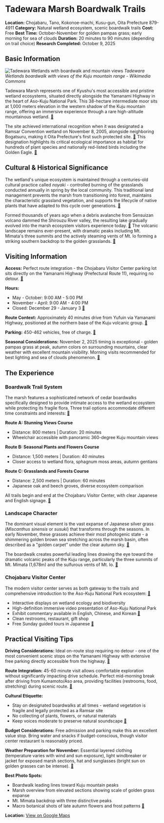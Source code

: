 # Tadewara Marsh Boardwalk Trails

**Location:** Chojabaru, Tano, Kokonoe-machi, Kusu-gun, Oita Prefecture 879-4911
**Category:** Natural wetland ecosystem, scenic boardwalk trails
**Cost:** Free
**Best Time:** October-November for golden pampas grass; early morning for sea of clouds
**Duration:** 20 minutes to 90 minutes (depending on trail choice)
**Research Completed:** October 9, 2025

## Basic Information

![Tadewara Wetlands with boardwalk and mountain views](https://upload.wikimedia.org/wikipedia/commons/0/08/Mount_Kuju_October_2011_01.jpg)
*Tadewara Wetlands boardwalk with views of the Kuju mountain range - Wikimedia Commons*

Tadewara Marsh represents one of Kyushu's most accessible and pristine wetland ecosystems, situated directly alongside the Yamanami Highway in the heart of Aso-Kuju National Park. This 38-hectare intermediate moor sits at 1,000 meters elevation in the western shadow of the Kuju mountain range, offering an immersive experience through a rare high-altitude mountainous wetland. [🔗](https://www.ramsar.org/site/kuju-bogatsuru-and-tadewara-shitsugen)

The site achieved international recognition when it was designated a Ramsar Convention wetland on November 8, 2005, alongside neighboring Bogatsuru, making it Oita Prefecture's first such protected site. [🔗](https://www.japan.travel/national-parks/parks/aso-kuju/see-and-do/tadewara-marsh-walking-trail/) This designation highlights its critical ecological importance as habitat for hundreds of plant species and nationally red-listed birds including the Golden Eagle. [🔗](https://www.ramsar.org/site/kuju-bogatsuru-and-tadewara-shitsugen)

## Cultural & Historical Significance

The wetland's unique ecosystem is maintained through a centuries-old cultural practice called *noyaki* - controlled burning of the grasslands conducted annually in spring by the local community. This traditional land management prevents the marsh from transitioning into forest, maintains the characteristic grassland vegetation, and supports the lifecycle of native plants that have adapted to this cycle over generations. [🔗](https://www.oita-tourism.com/en/spots/detail/206)

Formed thousands of years ago when a debris avalanche from Sensuizan volcano dammed the Shirouzu River valley, the resulting lake gradually evolved into the marsh ecosystem visitors experience today. [🔗](http://www.pref.oita.jp/uploaded/attachment/1228612.pdf) The volcanic landscape remains ever-present, with dramatic peaks including Mt. Mimata's three summits and the actively steaming vents of Mt. Io forming a striking southern backdrop to the golden grasslands. [🔗](https://www.japan.travel/national-parks/parks/aso-kuju/see-and-do/tadewara-marsh-walking-trail/)

## Visiting Information

**Access:** Perfect route integration - the Chojabaru Visitor Center parking lot sits directly on the Yamanami Highway (Prefectural Route 11), requiring no detour. [🔗](https://explore-kumamoto.com/chojabaru-visitor-center-tadewara-wetlands/)

**Hours:**
- May - October: 9:00 AM - 5:00 PM
- November - April: 9:00 AM - 4:00 PM
- Closed: December 29 - January 3
[🔗](https://www.kanpai-japan.com/tadewara-wetlands-oita)

**Route Context:** Approximately 40 minutes drive from Yufuin via Yamanami Highway, positioned at the northern base of the Kuju volcanic group. [🔗](https://www.kanpai-japan.com/tadewara-wetlands-oita)

**Parking:** 450-462 vehicles, free of charge. [🔗](https://www.japan.travel/national-parks/parks/aso-kuju/see-and-do/chojabaru-visitor-center/)

**Seasonal Considerations:** November 2, 2025 timing is exceptional - golden pampas grass at peak, autumn colors on surrounding mountains, clear weather with excellent mountain visibility. Morning visits recommended for best lighting and sea of clouds phenomenon. [🔗](https://www.japan.travel/national-parks/parks/aso-kuju/see-and-do/tadewara-marsh-walking-trail/)

## The Experience

### Boardwalk Trail System

The marsh features a sophisticated network of cedar boardwalks specifically designed to provide intimate access to the wetland ecosystem while protecting its fragile flora. Three trail options accommodate different time constraints and interests: [🔗](https://www.japan.travel/national-parks/parks/aso-kuju/see-and-do/tadewara-marsh-walking-trail/)

**Route A: Stunning Views Course**
- Distance: 800 meters | Duration: 20 minutes
- Wheelchair accessible with panoramic 360-degree Kuju mountain views

**Route B: Seasonal Plants and Flowers Course**
- Distance: 1,500 meters | Duration: 40 minutes
- Closer access to wetland flora, sphagnum moss areas, autumn gentians

**Route C: Grasslands and Forests Course**
- Distance: 2,500 meters | Duration: 60 minutes
- Japanese oak and beech groves, diverse ecosystem comparison

All trails begin and end at the Chojabaru Visitor Center, with clear Japanese and English signage. [🔗](https://www.kanpai-japan.com/tadewara-wetlands-oita)

### Landscape Character

The dominant visual element is the vast expanse of Japanese silver grass (*Miscanthus sinensis* or *susuki*) that transforms through the seasons. In early November, these grasses achieve their most photogenic state - a shimmering golden brown sea stretching across the marsh basin, often described as a "golden carpet" under the clear autumn sky. [🔗](https://www.japan.travel/en/spot/1989/)

The boardwalk creates powerful leading lines drawing the eye toward the dramatic volcanic peaks of the Kuju range, particularly the three summits of Mt. Mimata (1,678m) and the sulfurous vents of Mt. Io. [🔗](https://www.japan.travel/national-parks/parks/aso-kuju/see-and-do/tadewara-marsh-walking-trail/)

### Chojabaru Visitor Center

The modern visitor center serves as both gateway to the trails and comprehensive introduction to the Aso-Kuju National Park ecosystem: [🔗](https://www.japan.travel/national-parks/parks/aso-kuju/see-and-do/chojabaru-visitor-center/)

- Interactive displays on wetland ecology and biodiversity
- High-definition immersive video presentation of Aso-Kuju National Park
- Exhibit commentary available in English, Chinese, and Korean [🔗](https://www.gltjp.com/en/directory/item/12836/)
- Clean restrooms, restaurant, gift shop
- Free Sunday guided tours in Japanese [🔗](https://www.kanpai-japan.com/tadewara-wetlands-oita)

## Practical Visiting Tips

**Driving Considerations:** Ideal on-route stop requiring no detour - one of the most convenient scenic stops on the Yamanami Highway with extensive free parking directly accessible from the highway. [🔗](https://explore-kumamoto.com/chojabaru-visitor-center-tadewara-wetlands/)

**Route Integration:** 45-60 minute visit allows comfortable exploration without significantly impacting drive schedule. Perfect mid-morning break after driving from Kumamoto/Aso area, providing facilities (restrooms, food, stretching) during scenic route. [🔗](https://www.japan.travel/national-parks/parks/aso-kuju/see-and-do/tadewara-marsh-walking-trail/)

**Cultural Etiquette:**
- Stay on designated boardwalks at all times - wetland vegetation is fragile and legally protected as a Ramsar site
- No collecting of plants, flowers, or natural materials
- Keep voices moderate to preserve natural soundscape
[🔗](https://www.oita-tourism.com/en/spots/detail/206)

**Budget Considerations:** Free admission and parking make this an excellent value stop. Bring water and snacks if budget-conscious, though visitor center restaurant is reasonably priced.

**Weather Preparation for November:** Essential layered clothing (temperature varies with wind and sun exposure), light windbreaker or jacket for exposed marsh sections, hat and sunglasses (bright sun on golden grasses can be intense). [🔗](https://matcha-jp.com/en/23782)

**Best Photo Spots:**
- Boardwalk leading lines toward Kuju mountain peaks
- Marsh overview from elevated sections showing scale of golden grass expanse
- Mt. Mimata backdrop with three distinctive peaks
- Macro botanical shots of late autumn flowers and frost patterns
[🔗](https://en.japantravel.com/oita/tadewara-wetlands/21438)

**Location:** [View on Google Maps](https://maps.google.com/maps?q=33.1203,131.2461)
